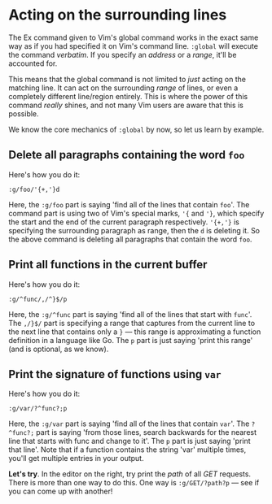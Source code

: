 # Acting on the surrounding lines

The Ex command given to Vim's global command works in the exact same way as if you had specified it on Vim's command line. `:global` will execute the command _verbatim_. If you specify an _address_ or a _range_, it'll be accounted for.

This means that the global command is not limited to _just_ acting on the matching line. It can act on the surrounding _range_ of lines, or even a completely different line/region entirely. This is where the power of this command _really_ shines, and not many Vim users are aware that this is possible.

We know the core mechanics of `:global` by now, so let us learn by example.

## Delete all paragraphs containing the word `foo`

Here's how you do it:

```
:g/foo/'{+,'}d
```

Here, the `:g/foo` part is saying 'find all of the lines that contain `foo`'. The command part is using two of Vim's special marks, `'{` and `'}`, which specify the start and the end of the current paragraph respectively. `'{+,'}` is specifying the surrounding paragraph as range, then the `d` is deleting it. So the above command is deleting all paragraphs that contain the word `foo`.

## Print all functions in the current buffer

Here's how you do it:

```
:g/^func/,/^}$/p
```

Here, the `:g/^func` part is saying 'find all of the lines that start with `func`'. The `,/}$/` part is specifying a range that captures from the current line to the next line that contains only a `}` — this range is approximating a function definition in a language like Go. The `p` part is just saying 'print this range' (and is optional, as we know).

## Print the signature of functions using `var`

Here's how you do it:

```
:g/var/?^func?;p
```

Here, the `:g/var` part is saying 'find all of the lines that contain `var`'. The `?^func?;` part is saying 'from those lines, search backwards for the nearest line that starts with func and change to it'. The `p` part is just saying 'print that line'. Note that if a function contains the string 'var' multiple times, you'll get multiple entries in your output.

**Let's try**. In the editor on the right, try print the _path_ of all _GET_ requests. There is more than one way to do this. One way is `:g/GET/?path?p` — see if you can come up with another!
